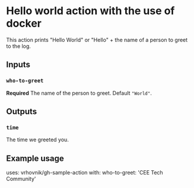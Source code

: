 # Hello world action with the use of docker

This action prints "Hello World" or "Hello" + the name of a person to greet to the log.

## Inputs

### `who-to-greet`

**Required** The name of the person to greet. Default `"World"`.

## Outputs

### `time`

The time we greeted you.

## Example usage

uses: vrhovnik/gh-sample-action
with:
  who-to-greet: 'CEE Tech Community'
